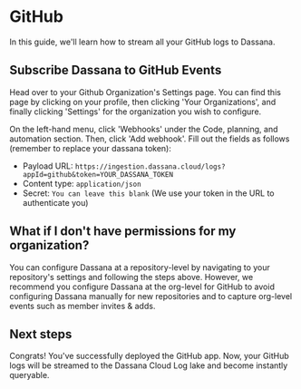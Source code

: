 # GitHub

In this guide, we'll learn how to stream all your GitHub logs to Dassana.

## Subscribe Dassana to GitHub Events

Head over to your Github Organization's Settings page. You can find this page by clicking on your profile, then clicking 'Your Organizations', and finally clicking 'Settings' for the organization you wish to configure.

On the left-hand menu, click 'Webhooks' under the Code, planning, and automation section. Then, click 'Add webhook'. Fill out the fields as follows (remember to replace your dassana token):

- Payload URL: `https://ingestion.dassana.cloud/logs?appId=github&token=YOUR_DASSANA_TOKEN`
- Content type: `application/json`
- Secret: `You can leave this blank` (We use your token in the URL to authenticate you)

## What if I don't have permissions for my organization?

You can configure Dassana at a repository-level by navigating to your repository's settings and following the steps above. However, we recommend you configure Dassana at the org-level for GitHub to avoid configuring Dassana manually for new repositories and to capture org-level events such as member invites & adds.

## Next steps

Congrats! You've successfully deployed the GitHub app. Now, your GitHub logs will be streamed to the Dassana Cloud Log lake and become instantly queryable.
